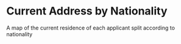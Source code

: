 # Current Address by Nationality
A map of the current residence of each applicant split according to nationality

